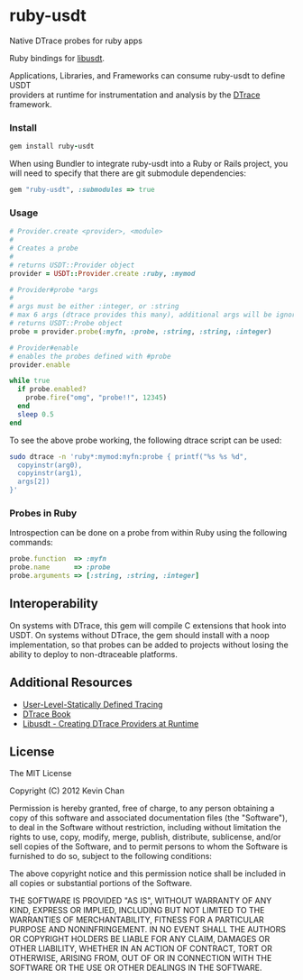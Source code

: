 # ruby-usdt

Native DTrace probes for ruby apps

Ruby bindings for [libusdt](https://github.com/chrisa/libusdt).

Applications, Libraries, and Frameworks can consume ruby-usdt to define USDT  
providers at runtime for instrumentation and analysis by the 
[DTrace](http://en.wikipedia.org/wiki/DTrace) framework.

### Install

```ruby
gem install ruby-usdt
```

When using Bundler to integrate ruby-usdt into a Ruby or Rails project,
you will need to specify that there are git submodule dependencies:

```ruby
gem "ruby-usdt", :submodules => true
```

### Usage

```ruby
# Provider.create <provider>, <module>
#
# Creates a probe
#
# returns USDT::Provider object
provider = USDT::Provider.create :ruby, :mymod

# Provider#probe *args
#
# args must be either :integer, or :string
# max 6 args (dtrace provides this many), additional args will be ignored
# returns USDT::Probe object
probe = provider.probe(:myfn, :probe, :string, :string, :integer)

# Provider#enable
# enables the probes defined with #probe
provider.enable

while true
  if probe.enabled?
    probe.fire("omg", "probe!!", 12345)
  end
  sleep 0.5
end
```

To see the above probe working, the following dtrace script can be used:
```bash
sudo dtrace -n 'ruby*:mymod:myfn:probe { printf("%s %s %d",
  copyinstr(arg0),
  copyinstr(arg1),
  args[2])
}'
```

### Probes in Ruby

Introspection can be done on a probe from within Ruby using the
following commands:

```ruby
probe.function  => :myfn
probe.name      => :probe
probe.arguments => [:string, :string, :integer]
```

## Interoperability

On systems with DTrace, this gem will compile C extensions that hook into USDT.
On systems without DTrace, the gem should install with a noop implementation,
so that probes can be added to projects without losing the ability to deploy to
non-dtraceable platforms.

## Additional Resources

- [User-Level-Statically Defined Tracing](http://www.solarisinternals.com/wiki/index.php/DTrace_Topics_USDT#USDT)
- [DTrace Book](http://www.dtracebook.com/index.php/Main_Page)
- [Libusdt - Creating DTrace Providers at Runtime](http://chrisa.github.com/blog/2011/12/04/libusdt-runtime-dtrace-providers/)

## License

The MIT License

Copyright (C) 2012 Kevin Chan

Permission is hereby granted, free of charge, to any person obtaining a copy of
this software and associated documentation files (the "Software"), to deal in
the Software without restriction, including without limitation the rights to
use, copy, modify, merge, publish, distribute, sublicense, and/or sell copies of
the Software, and to permit persons to whom the Software is furnished to do so,
subject to the following conditions:

The above copyright notice and this permission notice shall be included in all
copies or substantial portions of the Software.

THE SOFTWARE IS PROVIDED "AS IS", WITHOUT WARRANTY OF ANY KIND, EXPRESS OR
IMPLIED, INCLUDING BUT NOT LIMITED TO THE WARRANTIES OF MERCHANTABILITY, FITNESS
FOR A PARTICULAR PURPOSE AND NONINFRINGEMENT. IN NO EVENT SHALL THE AUTHORS OR
COPYRIGHT HOLDERS BE LIABLE FOR ANY CLAIM, DAMAGES OR OTHER LIABILITY, WHETHER
IN AN ACTION OF CONTRACT, TORT OR OTHERWISE, ARISING FROM, OUT OF OR IN
CONNECTION WITH THE SOFTWARE OR THE USE OR OTHER DEALINGS IN THE SOFTWARE.
